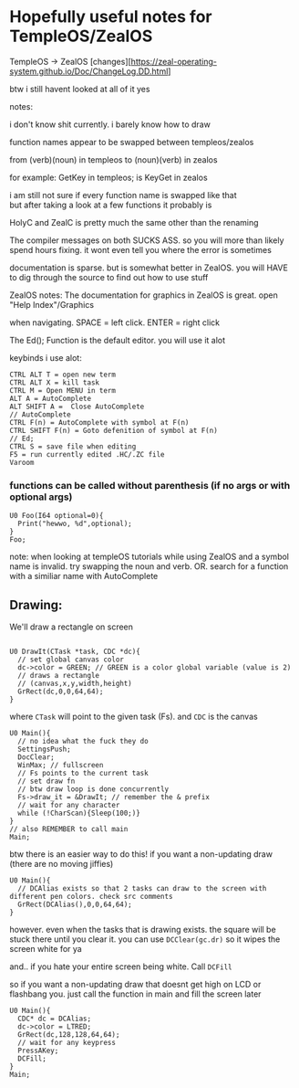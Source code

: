 # Hopefully useful notes for TempleOS/ZealOS

TempleOS -> ZealOS [changes][https://zeal-operating-system.github.io/Doc/ChangeLog.DD.html]

btw i still havent looked at all of it yes

notes:

i don't know shit currently. i barely know how to draw

function names appear to be swapped between templeos/zealos

from (verb)(noun) in templeos to (noun)(verb) in zealos

for example: GetKey in templeos; is KeyGet in zealos

i am still not sure if every function name is swapped like that  
but after taking a look at a few functions it probably is  

HolyC and ZealC is pretty much the same other than the renaming

The compiler messages on both SUCKS ASS. so you will more than likely spend hours fixing.
it wont even tell you where the error is sometimes

documentation is sparse. but is somewhat better in ZealOS.
you will HAVE to dig through the source to find out how to use stuff

ZealOS notes: The documentation for graphics in ZealOS is great. open "Help Index"/Graphics

when navigating. SPACE = left click. ENTER = right click

The Ed(); Function is the default editor. you will use it alot

keybinds i use alot:  
```
CTRL ALT T = open new term
CTRL ALT X = kill task
CTRL M = Open MENU in term
ALT A = AutoComplete
ALT SHIFT A =  Close AutoComplete
// AutoComplete
CTRL F(n) = AutoComplete with symbol at F(n)
CTRL SHIFT F(n) = Goto defenition of symbol at F(n)
// Ed;
CTRL S = save file when editing
F5 = run currently edited .HC/.ZC file
Varoom
```

### functions can be called without parenthesis (if no args or with optional args)
```
U0 Foo(I64 optional=0){
  Print("hewwo, %d",optional);
}
Foo;
```

note: when looking at templeOS tutorials while using ZealOS
and a symbol name is invalid. try swapping the noun and verb.
OR. search for a function with a similiar name with AutoComplete

## Drawing:
We'll draw a rectangle on screen
```

U0 DrawIt(CTask *task, CDC *dc){
  // set global canvas color
  dc->color = GREEN; // GREEN is a color global variable (value is 2)
  // draws a rectangle
  // (canvas,x,y,width,height)
  GrRect(dc,0,0,64,64);
}
```
where `CTask` will point to the given task (Fs). and `CDC` is the canvas
```
U0 Main(){
  // no idea what the fuck they do
  SettingsPush;
  DocClear;
  WinMax; // fullscreen
  // Fs points to the current task
  // set draw fn
  // btw draw loop is done concurrently
  Fs->draw_it = &DrawIt; // remember the & prefix
  // wait for any character
  while (!CharScan){Sleep(100;)}
}
// also REMEMBER to call main
Main;
```
btw there is an easier way to do this! if you want a non-updating draw (there are no moving jiffies)
```
U0 Main(){
  // DCAlias exists so that 2 tasks can draw to the screen with different pen colors. check src comments
  GrRect(DCAlias(),0,0,64,64);
}
```
however. even when the tasks that is drawing exists. the square will be stuck there until you clear it.
you can use `DCClear(gc.dr)` so it wipes the screen white for ya

and.. if you hate your entire screen being white. Call `DCFill`

so if you want a non-updating draw that doesnt get high on LCD or flashbang you. just call the function in main
and fill the screen later
```
U0 Main(){
  CDC* dc = DCAlias;
  dc->color = LTRED;
  GrRect(dc,128,128,64,64);
  // wait for any keypress
  PressAKey;
  DCFill;
}
Main;
```
